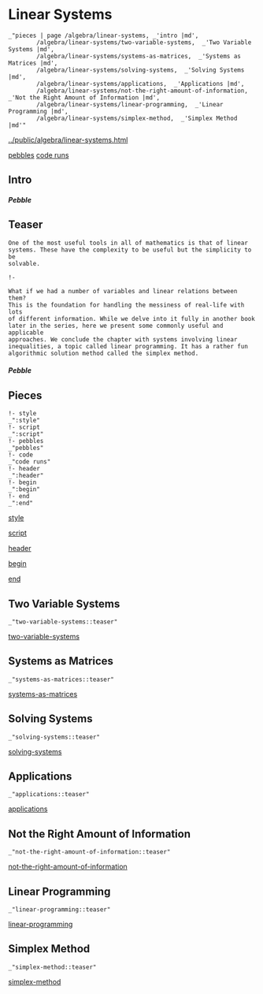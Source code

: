 # Linear Systems

    _"pieces | page /algebra/linear-systems, _'intro |md',
            /algebra/linear-systems/two-variable-systems,  _'Two Variable Systems |md',
            /algebra/linear-systems/systems-as-matrices,  _'Systems as Matrices |md',
            /algebra/linear-systems/solving-systems,  _'Solving Systems |md',
            /algebra/linear-systems/applications,  _'Applications |md',
            /algebra/linear-systems/not-the-right-amount-of-information,  _'Not the Right Amount of Information |md',
            /algebra/linear-systems/linear-programming,  _'Linear Programming |md',
            /algebra/linear-systems/simplex-method,  _'Simplex Method |md'"

[../public/algebra/linear-systems.html](# "save:")

[pebbles](#pebble "h5: | .join \n")
[code runs](#code "h5: | .join \n")

## Intro

##### Pebble

## Teaser

    One of the most useful tools in all of mathematics is that of linear
    systems. These have the complexity to be useful but the simplicity to be
    solvable.

    !-

    What if we had a number of variables and linear relations between them?
    This is the foundation for handling the messiness of real-life with lots
    of different information. While we delve into it fully in another book
    later in the series, here we present some commonly useful and applicable
    approaches. We conclude the chapter with systems involving linear
    inequalities, a topic called linear programming. It has a rather fun
    algorithmic solution method called the simplex method. 


##### Pebble

## Pieces

    !- style
    _":style"
    !- script
    _":script"
    !- pebbles
    _"pebbles"
    !- code
    _"code runs"
    !- header
    _":header"
    !- begin
    _":begin"
    !- end
    _":end"



[style]() 

[script]()

[header]()

[begin]()

[end]()

## Two Variable Systems

    _"two-variable-systems::teaser"


[two-variable-systems](pages/algebra_linear-systems_two-variable-systems.md "load:")

## Systems as Matrices

    _"systems-as-matrices::teaser"


[systems-as-matrices](pages/algebra_linear-systems_systems-as-matrices.md "load:")

## Solving Systems

    _"solving-systems::teaser"


[solving-systems](pages/algebra_linear-systems_solving-systems.md "load:")

## Applications

    _"applications::teaser"


[applications](pages/algebra_linear-systems_applications.md "load:")

## Not the Right Amount of Information

    _"not-the-right-amount-of-information::teaser"


[not-the-right-amount-of-information](pages/algebra_linear-systems_not-the-right-amount-of-information.md "load:")

## Linear Programming

    _"linear-programming::teaser"


[linear-programming](pages/algebra_linear-systems_linear-programming.md "load:")

## Simplex Method

    _"simplex-method::teaser"


[simplex-method](pages/algebra_linear-systems_simplex-method.md "load:")
